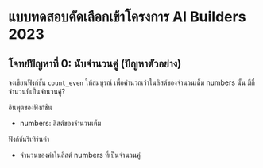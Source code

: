 # แบบทดสอบคัดเลือกเข้าโครงการ AI Builders 2023

## โจทย์ปัญหาที่ 0: นับจำนวนคู่ (ปัญหาตัวอย่าง)
จงเขียนฟังก์ชัน `count_even` ให้สมบูรณ์ เพื่อคำนวณว่าในลิสต์ของจำนวนเต็ม numbers นั้น มีกี่จำนวนที่เป็นจำนวนคู่?

อินพุตของฟังก์ชัน
* numbers: ลิสต์ของจำนวนเต็ม

ฟังก์ชันรีเทิร์นค่า
* จำนวนของค่าในลิสต์ numbers ที่เป็นจำนวนคู่
